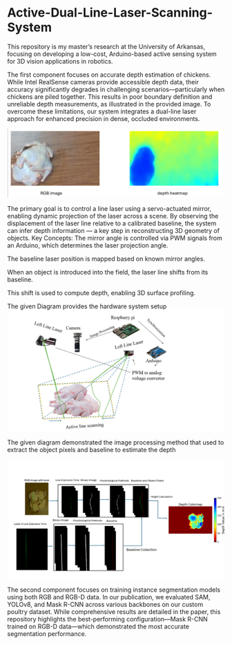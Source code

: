 # Active-Dual-Line-Laser-Scanning-System
This repository is  my master’s research at the University of Arkansas, focusing on developing a low-cost, Arduino-based active sensing system for 3D vision applications in robotics.

The first component focuses on accurate depth estimation of chickens. While Intel RealSense cameras provide accessible depth data, their accuracy significantly degrades in challenging scenarios—particularly when chickens are piled together. This results in poor boundary definition and unreliable depth measurements, as illustrated in the provided image. To overcome these limitations, our system integrates a dual-line laser approach for enhanced precision in dense, occluded environments.

![System Diagram](real_sense.png)

The primary goal is to control a line laser using a servo-actuated mirror, enabling dynamic projection of the laser across a scene. By observing the displacement of the laser line relative to a calibrated baseline, the system can infer depth information — a key step in reconstructing 3D geometry of objects.
Key Concepts:
The mirror angle is controlled via PWM signals from an Arduino, which determines the laser projection angle.

The baseline laser position is mapped based on known mirror angles.

When an object is introduced into the field, the laser line shifts from its baseline.

This shift is used to compute depth, enabling 3D surface profiling.

The given Diagram provides the hardware system setup
![System Diagram](hardware.png)

The given diagram demonstrated the image processing method that used to extract the object pixels and baseline to estimate the depth


![System Diagram](image_processing.png)


The second component focuses on training instance segmentation models using both RGB and RGB-D data. In our publication, we evaluated SAM, YOLOv8, and Mask R-CNN across various backbones on our custom poultry dataset. While comprehensive results are detailed in the paper, this repository highlights the best-performing configuration—Mask R-CNN trained on RGB-D data—which demonstrated the most accurate segmentation performance.





